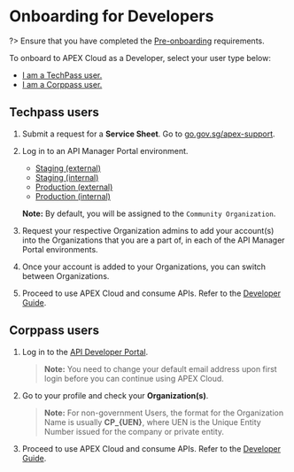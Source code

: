 # Onboarding for Developers

?> Ensure that you have completed the [Pre-onboarding](/sections/onboarding/introduction.md) requirements.

To onboard to APEX Cloud as a Developer, select your user type below:

- [I am a TechPass user.](#techpass-users)
- [I am a Corppass user.](#corppass-users)

## Techpass users

1. Submit a request for a **Service Sheet**. Go to [go.gov.sg/apex-support](https://go.gov.sg/apex-support).

1. Log in to an API Manager Portal environment. 

    - [Staging (external)](https://go.gov.sg/apex-stg)
    - [Staging (internal)](https://go.gov.sg/apex-int-stg)
    - [Production (external)](https://go.gov.sg/apex)
    - [Production (internal)](https://go.gov.sg/apex-int)<br>

    **Note:** By default, you will be assigned to the `Community Organization`.

1. Request your respective Organization admins to add your account(s) into the Organizations that you are a part of, in each of the API Manager Portal environments.

1. Once your account is added to your Organizations, you can switch between  Organizations.

1. Proceed to use APEX Cloud and consume APIs. Refer to the [Developer Guide](/sections/consuming/introduction.md).

## Corppass users

1. Log in to the [API Developer Portal](https://www.api.developer.tech.gov.sg/).

    > **Note:** You need to change your default email address upon first login before you can continue using APEX Cloud.

1. Go to your profile and check your **Organization(s)**.

    > **Note:** For non-government Users, the format for the Organization Name is usually **CP_{UEN}**, where UEN is the Unique Entity Number issued for the company or private entity.

1. Proceed to use APEX Cloud and consume APIs. Refer to the [Developer Guide](/sections/consuming/introduction.md).

